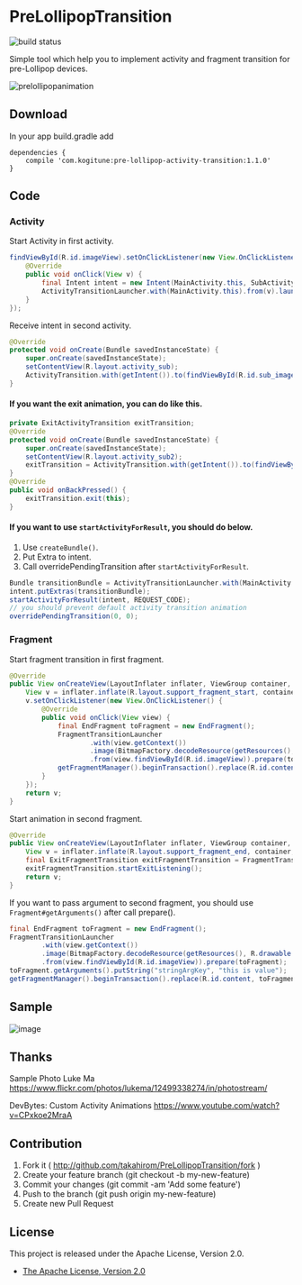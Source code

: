 # PreLollipopTransition

![build status](https://circleci.com/gh/takahirom/PreLollipopTransition/tree/master.svg?style=shield&circle-token=1759143e61c73eeca59280337c8c95ab9f8dbafb)  

Simple tool which help you to implement activity and fragment transition for pre-Lollipop devices.

![prelollipopanimation](https://cloud.githubusercontent.com/assets/1386930/7614211/53ca12d8-f9d0-11e4-8b98-b6d98272f67d.gif)

## Download
In your app build.gradle add

```
dependencies {
    compile 'com.kogitune:pre-lollipop-activity-transition:1.1.0'
}
```

## Code
### Activity
Start Activity in first activity.

```java
findViewById(R.id.imageView).setOnClickListener(new View.OnClickListener() {
    @Override
    public void onClick(View v) {
        final Intent intent = new Intent(MainActivity.this, SubActivity.class);
        ActivityTransitionLauncher.with(MainActivity.this).from(v).launch(intent);
    }
});
```

Receive intent in second activity.

```java
@Override
protected void onCreate(Bundle savedInstanceState) {
    super.onCreate(savedInstanceState);
    setContentView(R.layout.activity_sub);
    ActivityTransition.with(getIntent()).to(findViewById(R.id.sub_imageView)).start(savedInstanceState);
}
```

#### If you want the exit animation, you can do like this.

```java
private ExitActivityTransition exitTransition;
@Override
protected void onCreate(Bundle savedInstanceState) {
    super.onCreate(savedInstanceState);
    setContentView(R.layout.activity_sub2);
    exitTransition = ActivityTransition.with(getIntent()).to(findViewById(R.id.sub_imageView)).start(savedInstanceState);
}
@Override
public void onBackPressed() {
    exitTransition.exit(this);
}
```

#### If you want to use `startActivityForResult`, you should do below.
1. Use `createBundle()`.
2. Put Extra to intent.
3. Call overridePendingTransition after `startActivityForResult`.

```java
Bundle transitionBundle = ActivityTransitionLauncher.with(MainActivity.this).from(v).createBundle();
intent.putExtras(transitionBundle);
startActivityForResult(intent, REQUEST_CODE);
// you should prevent default activity transition animation
overridePendingTransition(0, 0);
```

### Fragment
Start fragment transition in first fragment.

```java
@Override
public View onCreateView(LayoutInflater inflater, ViewGroup container, Bundle savedInstanceState) {
    View v = inflater.inflate(R.layout.support_fragment_start, container, false);
    v.setOnClickListener(new View.OnClickListener() {
        @Override
        public void onClick(View view) {
            final EndFragment toFragment = new EndFragment();
            FragmentTransitionLauncher
                    .with(view.getContext())
                    .image(BitmapFactory.decodeResource(getResources(), R.drawable.photo))
                    .from(view.findViewById(R.id.imageView)).prepare(toFragment);
            getFragmentManager().beginTransaction().replace(R.id.content, toFragment).addToBackStack(null).commit();
        }
    });
    return v;
}
```

Start animation in second fragment.
```java
@Override
public View onCreateView(LayoutInflater inflater, ViewGroup container, Bundle savedInstanceState) {
    View v = inflater.inflate(R.layout.support_fragment_end, container, false);
    final ExitFragmentTransition exitFragmentTransition = FragmentTransition.with(this).to(v.findViewById(R.id.fragment_imageView)).start(savedInstanceState);
    exitFragmentTransition.startExitListening();
    return v;
}
```

If you want to pass argument to second fragment, you should use `Fragment#getArguments()` after call prepare().

```java
final EndFragment toFragment = new EndFragment();
FragmentTransitionLauncher
        .with(view.getContext())
        .image(BitmapFactory.decodeResource(getResources(), R.drawable.photo))
        .from(view.findViewById(R.id.imageView)).prepare(toFragment);
toFragment.getArguments().putString("stringArgKey", "this is value");
getFragmentManager().beginTransaction().replace(R.id.content, toFragment).addToBackStack(null).commit();
```

## Sample
![image](https://cloud.githubusercontent.com/assets/1386930/7668974/019262a0-fc95-11e4-906a-84a2b744a12c.gif)

## Thanks
Sample Photo
Luke Ma
https://www.flickr.com/photos/lukema/12499338274/in/photostream/

DevBytes: Custom Activity Animations
https://www.youtube.com/watch?v=CPxkoe2MraA

## Contribution
1. Fork it ( http://github.com/takahirom/PreLollipopTransition/fork )
2. Create your feature branch (git checkout -b my-new-feature)
3. Commit your changes (git commit -am 'Add some feature')
4. Push to the branch (git push origin my-new-feature)
5. Create new Pull Request

## License

This project is released under the Apache License, Version 2.0.

* [The Apache License, Version 2.0](http://www.apache.org/licenses/LICENSE-2.0)
